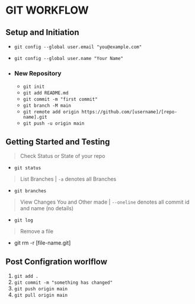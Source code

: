 # GIT WORKFLOW

## Setup and Initiation
- `git config --global user.email "you@example.com"`
- `git config --global user.name "Your Name"`

- ### New Repository
  - `git init`
  - `git add README.md`
  - `git commit -m "first commit"`
  - `git branch -M main`
  - `git remote add origin https://github.com/[username]/[repo-name].git`
  - `git push -u origin main`


## Getting Started and Testing
> Check Status or State of your repo
- `git status`
> List Branches | `-a` denotes all Branches
- `git branches ` 
> View Changes You and Other made | `--oneline` denotes all commit id and name (no details)
- `git log `
> Remove a file
- git rm -r [file-name.git]


## Post Configration worlflow
1. `git add .` 
2. `git commit -m "something has changed"`
3. `git push origin main` 
4. `git pull origin main`
